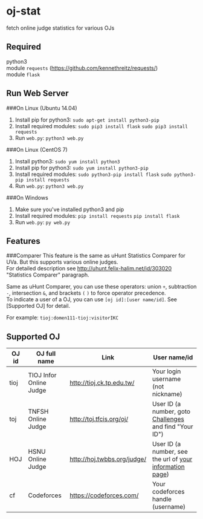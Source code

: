 oj-stat
=================
fetch online judge statistics for various OJs

Required
-------------
python3  
module `requests` (https://github.com/kennethreitz/requests/)  
module `flask`  

Run Web Server
-------------
###On Linux (Ubuntu 14.04)
1. Install pip for python3: `sudo apt-get install python3-pip`
2. Install required modules: `sudo pip3 install flask` `sudo pip3 install requests`
3. Run `web.py`: `python3 web.py`

###On Linux (CentOS 7)
1. Install python3: `sudo yum install python3`
2. Install pip for python3: `sudo yum install python3-pip`
3. Install required modules: `sudo python3-pip install flask` `sudo python3-pip install requests`
4. Run `web.py`: `python3 web.py`

###On Windows
1. Make sure you've installed python3 and pip
2. Install required modules: `pip install requests` `pip install flask` 
3. Run `web.py`: `py web.py`

Features
-------------
###Comparer
This feature is the same as uHunt Statistics Comparer for UVa. But this supports various online judges.  
For detailed description see http://uhunt.felix-halim.net/id/303020 "Statistics Comparer" paragraph.  
  
Same as uHunt Comparer, you can use these operators: union `+`, subtraction `-`, intersection `&`, and brackets `(` `)` to force operator precedence.  
To indicate a user of a OJ, you can use `[oj id]:[user name/id]`. See [Supported OJ] for detail.  
  
For example: `tioj:domen111-tioj:visitorIKC`

Supported OJ
-------------
| OJ id | OJ full name            | Link                        | User name/id                       |
|-------|-------------------------|-----------------------------|------------------------------------|
| tioj  | TIOJ Infor Online Judge | http://tioj.ck.tp.edu.tw/   | Your login username (not nickname) |
| toj   | TNFSH Online Judge      | http://toj.tfcis.org/oj/    | User ID (a number, goto [Challenges](http://toj.tfcis.org/oj/chal/) and find "Your ID") |
| HOJ   | HSNU Online Judge       | http://hoj.twbbs.org/judge/ | User ID (a number, see the url of [your information page](http://hoj.twbbs.org/judge/user/view/146)) |
| cf    | Codeforces              | https://codeforces.com/     | Your codeforces handle (username)  |
